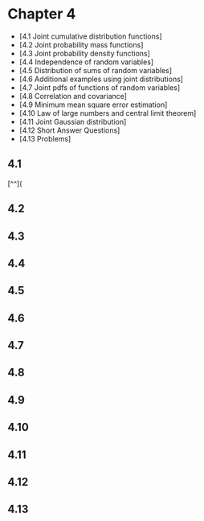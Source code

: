 # Chapter 4
  * [4.1 Joint cumulative distribution functions]
  * [4.2 Joint probability mass functions]
  * [4.3 Joint probability density functions]
  * [4.4 Independence of random variables]
  * [4.5 Distribution of sums of random variables]
  * [4.6 Additional examples using joint distributions]
  * [4.7 Joint pdfs of functions of random variables]
  * [4.8 Correlation and covariance]
  * [4.9 Minimum mean square error estimation]
  * [4.10 Law of large numbers and central limit theorem]
  * [4.11 Joint Gaussian distribution]
  * [4.12 Short Answer Questions]
  * [4.13 Problems]
  
## 4.1
[^^](
## 4.2
## 4.3
## 4.4
## 4.5
## 4.6
## 4.7
## 4.8
## 4.9
## 4.10
## 4.11
## 4.12
## 4.13
